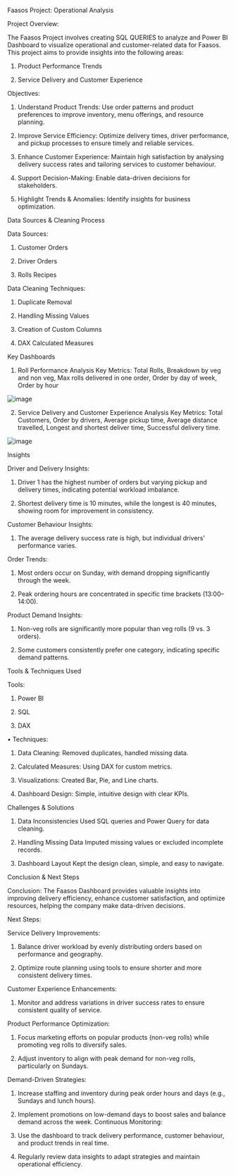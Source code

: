 Faasos Project: Operational Analysis


Project Overview:

The Faasos Project involves creating SQL QUERIES to analyze and Power BI Dashboard to visualize operational and customer-related data for Faasos. This project aims to provide insights into the following areas:

1.	Product Performance Trends

2.	Service Delivery and Customer Experience 

Objectives:

1.	Understand Product Trends: Use order patterns and product preferences to improve inventory, menu offerings, and resource planning.

2.	Improve Service Efficiency: Optimize delivery times, driver performance, and pickup processes to ensure timely and reliable services.

3.	Enhance Customer Experience: Maintain high satisfaction by analysing delivery success rates and tailoring services to customer behaviour.

4.	Support Decision-Making: Enable data-driven decisions for stakeholders.

5.	Highlight Trends & Anomalies: Identify insights for business optimization.

Data Sources & Cleaning Process

Data Sources:

1.	Customer Orders 

2.	Driver Orders

3.	Rolls Recipes 

Data Cleaning Techniques:

1.	Duplicate Removal

2.	Handling Missing Values

3.	Creation of Custom Columns 

4.	DAX Calculated Measures


Key Dashboards

1.	Roll Performance Analysis
Key Metrics: Total Rolls, Breakdown by veg and non veg, Max rolls delivered in one order, Order by day of week, Order by hour

![image](https://github.com/user-attachments/assets/b4b03b5a-9193-46b7-b627-51f661d53ebf)

 
2.	Service Delivery and Customer Experience Analysis
Key Metrics: Total Customers, Order by drivers, Average pickup time, Average distance travelled, Longest and shortest deliver time, Successful delivery time. 

![image](https://github.com/user-attachments/assets/c11efb2c-ff69-4c55-b223-04d3d3ec4d13)

 
Insights

Driver and Delivery Insights:

1.	Driver 1 has the highest number of orders but varying pickup and delivery times, indicating potential workload imbalance.

2.	Shortest delivery time is 10 minutes, while the longest is 40 minutes, showing room for improvement in consistency.

Customer Behaviour Insights:

1.	The average delivery success rate is high, but individual drivers' performance varies.

Order Trends:

1.	Most orders occur on Sunday, with demand dropping significantly through the week.

2.	Peak ordering hours are concentrated in specific time brackets (13:00–14:00).

Product Demand Insights:

1.	Non-veg rolls are significantly more popular than veg rolls (9 vs. 3 orders).

2.	Some customers consistently prefer one category, indicating specific demand patterns.

Tools & Techniques Used

Tools:

1.	Power BI

2.	SQL

3.	DAX

•	Techniques:

1.	Data Cleaning: Removed duplicates, handled missing data.

2.	Calculated Measures: Using DAX for custom metrics.

3.	Visualizations: Created Bar, Pie, and Line charts.

4.	Dashboard Design: Simple, intuitive design with clear KPIs.

Challenges & Solutions

1. Data Inconsistencies	Used SQL queries and Power Query for data cleaning.

2. Handling Missing Data	Imputed missing values or excluded incomplete records.

3. Dashboard Layout	Kept the design clean, simple, and easy to navigate.
	
Conclusion & Next Steps

Conclusion: The Faasos Dashboard provides valuable insights into improving delivery efficiency, enhance customer satisfaction, and optimize resources, helping the company make data-driven decisions.

Next Steps:

Service Delivery Improvements:
 
1.	Balance driver workload by evenly distributing orders based on performance and geography.

2.	Optimize route planning using tools to ensure shorter and more consistent delivery times.

Customer Experience Enhancements:

1.	Monitor and address variations in driver success rates to ensure consistent quality of service.

 Product Performance Optimization:

1.	Focus marketing efforts on popular products (non-veg rolls) while promoting veg rolls to diversify sales.

2. Adjust inventory to align with peak demand for non-veg rolls, particularly on Sundays.

Demand-Driven Strategies:

1.	Increase staffing and inventory during peak order hours and days (e.g., Sundays and lunch hours).

2.	Implement promotions on low-demand days to boost sales and balance demand across the week.
Continuous Monitoring:

3.	Use the dashboard to track delivery performance, customer behaviour, and product trends in real time.

4.	Regularly review data insights to adapt strategies and maintain operational efficiency.

